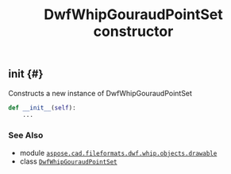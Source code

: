 ﻿---
title: DwfWhipGouraudPointSet constructor
second_title: Aspose.CAD for Python via .NET API References
description: 
type: docs
weight: 10
url: /python-net/aspose.cad.fileformats.dwf.whip.objects.drawable/dwfwhipgouraudpointset/__init__/
is_root: false
---

## __init__ {#}

Constructs a new instance of DwfWhipGouraudPointSet



```python
def __init__(self):
    ...
```





### See Also
* module [`aspose.cad.fileformats.dwf.whip.objects.drawable`](../../)
* class [`DwfWhipGouraudPointSet`](/cad/python-net/aspose.cad.fileformats.dwf.whip.objects.drawable/dwfwhipgouraudpointset)
